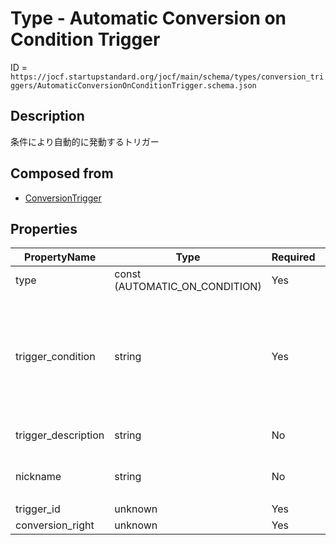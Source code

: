 # Type - Automatic Conversion on Condition Trigger

ID = `https://jocf.startupstandard.org/jocf/main/schema/types/conversion_triggers/AutomaticConversionOnConditionTrigger.schema.json`

## Description
条件により自動的に発動するトリガー

## Composed from
- [ConversionTrigger](../../../../primitives/types/conversion_triggers/ConversionTrigger.md)

## Properties

| PropertyName | Type | Required | Description |
|-------------|------|----------|-------------|
| type | const (AUTOMATIC_ON_CONDITION) | Yes |  |
| trigger_condition | string | Yes | 変換が行われるためにどの条件が満たされなければならないかを説明する法的な文言 |
| trigger_description | string | No | トリガーの説明 |
| nickname | string | No | トリガーのニックネーム |
| trigger_id | unknown | Yes |  |
| conversion_right | unknown | Yes |  |